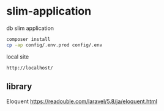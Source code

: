 # slim-application

db slim application

```bash
composer install
cp -ap config/.env.prod config/.env
```

local site

`http://localhost/`

## library

Eloquent
https://readouble.com/laravel/5.8/ja/eloquent.html
